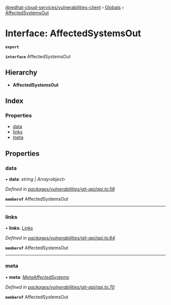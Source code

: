 [@redhat-cloud-services/vulnerabilities-client](../README.md) › [Globals](../globals.md) › [AffectedSystemsOut](affectedsystemsout.md)

# Interface: AffectedSystemsOut

**`export`** 

**`interface`** AffectedSystemsOut

## Hierarchy

* **AffectedSystemsOut**

## Index

### Properties

* [data](affectedsystemsout.md#data)
* [links](affectedsystemsout.md#links)
* [meta](affectedsystemsout.md#meta)

## Properties

###  data

• **data**: *string | Array‹object›*

*Defined in [packages/vulnerabilities/git-api/api.ts:58](https://github.com/fhlavac/javascript-clients/blob/master/packages/vulnerabilities/git-api/api.ts#L58)*

**`memberof`** AffectedSystemsOut

___

###  links

• **links**: *[Links](links.md)*

*Defined in [packages/vulnerabilities/git-api/api.ts:64](https://github.com/fhlavac/javascript-clients/blob/master/packages/vulnerabilities/git-api/api.ts#L64)*

**`memberof`** AffectedSystemsOut

___

###  meta

• **meta**: *[MetaAffectedSystems](metaaffectedsystems.md)*

*Defined in [packages/vulnerabilities/git-api/api.ts:70](https://github.com/fhlavac/javascript-clients/blob/master/packages/vulnerabilities/git-api/api.ts#L70)*

**`memberof`** AffectedSystemsOut
